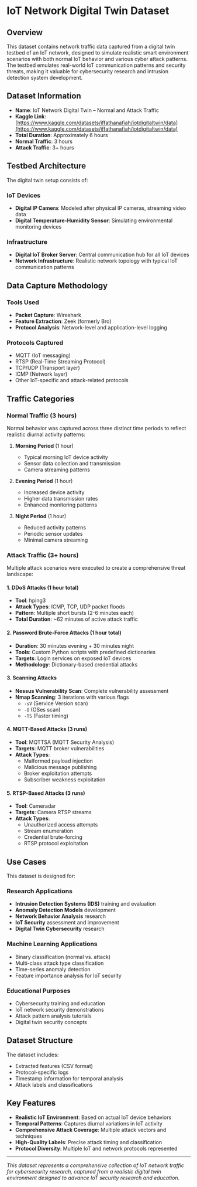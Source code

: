 # IoT Network Digital Twin Dataset

## Overview

This dataset contains network traffic data captured from a digital twin testbed of an IoT network, designed to simulate realistic smart environment scenarios with both normal IoT behavior and various cyber attack patterns. The testbed emulates real-world IoT communication patterns and security threats, making it valuable for cybersecurity research and intrusion detection system development.

## Dataset Information

- **Name**: IoT Network Digital Twin – Normal and Attack Traffic
- **Kaggle Link**: [https://www.kaggle.com/datasets/iffathanafiah/iotdigitaltwin/data](https://www.kaggle.com/datasets/iffathanafiah/iotdigitaltwin/data)
- **Total Duration**: Approximately 6 hours
- **Normal Traffic**: 3 hours
- **Attack Traffic**: 3+ hours

## Testbed Architecture

The digital twin setup consists of:

### IoT Devices
- **Digital IP Camera**: Modeled after physical IP cameras, streaming video data
- **Digital Temperature-Humidity Sensor**: Simulating environmental monitoring devices

### Infrastructure
- **Digital IoT Broker Server**: Central communication hub for all IoT devices
- **Network Infrastructure**: Realistic network topology with typical IoT communication patterns

## Data Capture Methodology

### Tools Used
- **Packet Capture**: Wireshark
- **Feature Extraction**: Zeek (formerly Bro)
- **Protocol Analysis**: Network-level and application-level logging

### Protocols Captured
- MQTT (IoT messaging)
- RTSP (Real-Time Streaming Protocol)
- TCP/UDP (Transport layer)
- ICMP (Network layer)
- Other IoT-specific and attack-related protocols

## Traffic Categories

### Normal Traffic (3 hours)

Normal behavior was captured across three distinct time periods to reflect realistic diurnal activity patterns:

1. **Morning Period** (1 hour)
   - Typical morning IoT device activity
   - Sensor data collection and transmission
   - Camera streaming patterns

2. **Evening Period** (1 hour)
   - Increased device activity
   - Higher data transmission rates
   - Enhanced monitoring patterns

3. **Night Period** (1 hour)
   - Reduced activity patterns
   - Periodic sensor updates
   - Minimal camera streaming

### Attack Traffic (3+ hours)

Multiple attack scenarios were executed to create a comprehensive threat landscape:

#### 1. DDoS Attacks (1 hour total)
- **Tool**: hping3
- **Attack Types**: ICMP, TCP, UDP packet floods
- **Pattern**: Multiple short bursts (2-6 minutes each)
- **Total Duration**: ~62 minutes of active attack traffic

#### 2. Password Brute-Force Attacks (1 hour total)
- **Duration**: 30 minutes evening + 30 minutes night
- **Tools**: Custom Python scripts with predefined dictionaries
- **Targets**: Login services on exposed IoT devices
- **Methodology**: Dictionary-based credential attacks

#### 3. Scanning Attacks
- **Nessus Vulnerability Scan**: Complete vulnerability assessment
- **Nmap Scanning**: 3 iterations with various flags
  - `-sV` (Service Version scan)
  - `-O` (OSes scan)
  - `-T5` (Faster timing)

#### 4. MQTT-Based Attacks (3 runs)
- **Tool**: MQTTSA (MQTT Security Analysis)
- **Targets**: MQTT broker vulnerabilities
- **Attack Types**: 
  - Malformed payload injection
  - Malicious message publishing
  - Broker exploitation attempts
  - Subscriber weakness exploitation

#### 5. RTSP-Based Attacks (3 runs)
- **Tool**: Cameradar
- **Targets**: Camera RTSP streams
- **Attack Types**:
  - Unauthorized access attempts
  - Stream enumeration
  - Credential brute-forcing
  - RTSP protocol exploitation

## Use Cases

This dataset is designed for:

### Research Applications
- **Intrusion Detection Systems (IDS)** training and evaluation
- **Anomaly Detection Models** development
- **Network Behavior Analysis** research
- **IoT Security** assessment and improvement
- **Digital Twin Cybersecurity** research

### Machine Learning Applications
- Binary classification (normal vs. attack)
- Multi-class attack type classification
- Time-series anomaly detection
- Feature importance analysis for IoT security

### Educational Purposes
- Cybersecurity training and education
- IoT network security demonstrations
- Attack pattern analysis tutorials
- Digital twin security concepts

## Dataset Structure

The dataset includes:
- Extracted features (CSV format)
- Protocol-specific logs
- Timestamp information for temporal analysis
- Attack labels and classifications

## Key Features

- **Realistic IoT Environment**: Based on actual IoT device behaviors
- **Temporal Patterns**: Captures diurnal variations in IoT activity
- **Comprehensive Attack Coverage**: Multiple attack vectors and techniques
- **High-Quality Labels**: Precise attack timing and classification
- **Protocol Diversity**: Multiple IoT and network protocols represented

---

*This dataset represents a comprehensive collection of IoT network traffic for cybersecurity research, captured from a realistic digital twin environment designed to advance IoT security research and education.*